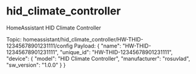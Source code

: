 # hid_climate_controller
HomeAssistant HID Climate Controller

Topic: homeassistant/hid_climate_controller/HW-THID-12345678901231111/config
Payload:
{
  "name": "HW-THID-12345678901231111",
  "unique_id": "HW-THID-12345678901231111",
  "device": {
    "model": "HID Climate Controller",
    "manufacturer": "rosuvlad",
    "sw_version": "1.0.0"
  }
}